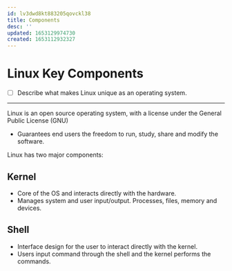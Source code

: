 ```yaml
---
id: lv3dwd8kt883205qovckl38
title: Components
desc: ''
updated: 1653129974730
created: 1653112932327
---
```


# Linux Key Components

- [ ] Describe what makes Linux unique as an operating system.

---

Linux is an open source operating system, with a license under the General Public License (GNU)

- Guarantees end users the freedom to run, study, share and modify the software.

Linux has two major components:

## Kernel

- Core of the OS and interacts directly with the hardware.
- Manages system and user input/output. Processes, files, memory and devices.

## Shell

- Interface design for the user to interact directly with the kernel.
- Users input command through the shell and the kernel performs the commands.

